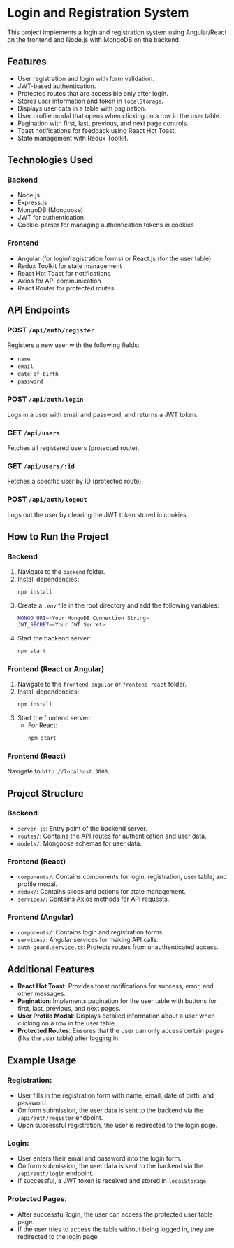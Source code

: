 
# Login and Registration System

This project implements a login and registration system using Angular/React on the frontend and Node.js with MongoDB on the backend.

## Features

- User registration and login with form validation.
- JWT-based authentication.
- Protected routes that are accessible only after login.
- Stores user information and token in `localStorage`.
- Displays user data in a table with pagination.
- User profile modal that opens when clicking on a row in the user table.
- Pagination with first, last, previous, and next page controls.
- Toast notifications for feedback using React Hot Toast.
- State management with Redux Toolkit.

## Technologies Used

### Backend

- Node.js
- Express.js
- MongoDB (Mongoose)
- JWT for authentication
- Cookie-parser for managing authentication tokens in cookies

### Frontend

- Angular (for login/registration forms) or React.js (for the user table)
- Redux Toolkit for state management
- React Hot Toast for notifications
- Axios for API communication
- React Router for protected routes

## API Endpoints

### POST `/api/auth/register`
Registers a new user with the following fields:
- `name`
- `email`
- `date of birth`
- `password`

### POST `/api/auth/login`
Logs in a user with email and password, and returns a JWT token.

### GET `/api/users`
Fetches all registered users (protected route).

### GET `/api/users/:id`
Fetches a specific user by ID (protected route).

### POST `/api/auth/logout`
Logs out the user by clearing the JWT token stored in cookies.

## How to Run the Project

### Backend

1. Navigate to the `backend` folder.
2. Install dependencies:
   ```bash
   npm install
   ```
3. Create a `.env` file in the root directory and add the following variables:
   ```bash
   MONGO_URI=<Your MongoDB Connection String>
   JWT_SECRET=<Your JWT Secret>
   ```
4. Start the backend server:
   ```bash
   npm start
   ```

### Frontend (React or Angular)

1. Navigate to the `frontend-angular` or `frontend-react` folder.
2. Install dependencies:
   ```bash
   npm install
   ```
3. Start the frontend server:
   - For React:
     ```bash
     npm start
     ```

### Frontend (React)
Navigate to `http://localhost:3000`.

## Project Structure

### Backend

- `server.js`: Entry point of the backend server.
- `routes/`: Contains the API routes for authentication and user data.
- `models/`: Mongoose schemas for user data.

### Frontend (React)

- `components/`: Contains components for login, registration, user table, and profile modal.
- `redux/`: Contains slices and actions for state management.
- `services/`: Contains Axios methods for API requests.

### Frontend (Angular)

- `components/`: Contains login and registration forms.
- `services/`: Angular services for making API calls.
- `auth-guard.service.ts`: Protects routes from unauthenticated access.

## Additional Features

- **React Hot Toast**: Provides toast notifications for success, error, and other messages.
- **Pagination**: Implements pagination for the user table with buttons for first, last, previous, and next pages.
- **User Profile Modal**: Displays detailed information about a user when clicking on a row in the user table.
- **Protected Routes**: Ensures that the user can only access certain pages (like the user table) after logging in.

## Example Usage

### Registration:

- User fills in the registration form with name, email, date of birth, and password.
- On form submission, the user data is sent to the backend via the `/api/auth/register` endpoint.
- Upon successful registration, the user is redirected to the login page.

### Login:

- User enters their email and password into the login form.
- On form submission, the user data is sent to the backend via the `/api/auth/login` endpoint.
- If successful, a JWT token is received and stored in `localStorage`.

### Protected Pages:

- After successful login, the user can access the protected user table page.
- If the user tries to access the table without being logged in, they are redirected to the login page.

